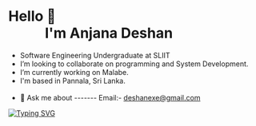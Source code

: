 
Hello 👋 <br>
 &nbsp;&nbsp;&nbsp;&nbsp;&nbsp;&nbsp;&nbsp;&nbsp;&nbsp;&nbsp;      I'm Anjana Deshan
========================================================================================================================================


* Software Engineering Undergraduate at SLIIT
* I’m looking to collaborate on programming and System Development.
* I’m currently working on Malabe.
* I'm based in Pannala, Sri Lanka.
 <br><br>
* 💬 Ask me about ------- Email:- deshanexe@gmail.com


<p>
<a href="https://git.io/typing-svg"><img src="https://readme-typing-svg.demolab.com?font=Fira+Code&weight=400&size=25&pause=10&vCenter=true&width=700&height=60&lines=;iOS+Application+Developer;Web+Designer;" alt="Typing SVG" /></a>
</p>



<!--
**Anjana-deshan/Anjana-deshan** is a ✨ _special_ ✨ repository because its `README.md` (this file) appears on your GitHub profile.

Here are some ideas to get you started:

- 🤔 I’m looking for help with ...
- 📫 How to reach me: ...
- 😄 Pronouns: ...
- ⚡ Fun fact: ...
-->



